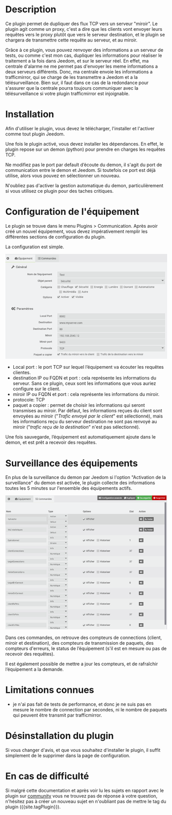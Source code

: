
# Description

Ce plugin permet de dupliquer des flux TCP vers un serveur "miroir". Le plugin agit comme un proxy, c'est a dire que les clients vont envoyer leurs requêtes vers le proxy plutôt que vers le serveur destination, et le plugin se chargera de transmettre cette requête au serveur, et au miroir.

Grâce à ce plugin, vous pouvez renvoyer des informations a un serveur de tests, ou comme c'est mon cas, dupliquer les informations pour réaliser le traitement a la fois dans Jeedom, et sur le serveur réel.
En effet, ma centrale d'alarme ne me permet pas d'envoyer les meme informations a deux serveurs différents. Donc, ma centrale envoie les informations a trafficmirror, qui se charge de les transmettre a Jeedom et a la télésurveillance.
Bien sur, il faut dans ce cas de la redondance pour s'assurer que la centrale pourra toujours communiquer avec la télésurveillance si votre plugin trafficmirror est injoignable.


# Installation

Afin d'utiliser le plugin, vous devez le télécharger, l'installer et l'activer comme tout plugin Jeedom.

Une fois le plugin activé, vous devez installer les dépendances. En effet, le plugin repose sur un demon (python) pour prendre en charges les requêtes TCP.

Ne modifiez pas le port par default d’écoute du demon, il s'agit du port de communication entre le demon et Jeedom. Si toutefois ce port est déjà utilise, alors vous pouvez en sélectionner un nouveau.

N'oubliez pas d'activer la gestion automatique du demon, particulièrement si vous utilisez ce plugin pour des taches critiques.

# Configuration de l'équipement

Le plugin se trouve dans le menu Plugins > Communication.
Après avoir créé un nouvel équipement, vous devez impérativement remplir les différentes sections de configuration du plugin.

La configuration est simple.

![general](../assets/images/config.png)

- Local port : le port TCP sur lequel l’équipement va écouter les requêtes clientes.
- destination IP ou FQDN et port : cela représente les informations du serveur. Sans ce plugin, ceux sont les informations que vous auriez configure sur le client.
- miroir IP ou FQDN et port : cela représente les informations du miroir.
- protocole: TCP
- paquet a copier : permet de choisir les informations qui seront transmises au miroir. Par défaut, les informations reçues du client sont envoyées au miroir ("*Trafic envoyé par le client*" est sélectionné), mais les informations reçu du serveur destination ne sont pas renvoyé au miroir ("*trafic reçu de la destination*" n'est pas sélectionné).

Une fois sauvegarde, l’équipement est automatiquement ajoute dans le demon, et est prêt a recevoir des requêtes.

# Surveillance des équipements

En plus de la surveillance du demon par Jeedom si l'option "Activation de la surveillance" du demon est activée, le plugin collecte des informations toutes les 5 minutes sur l'ensemble des équipements actifs.

![general](../assets/images/monitoring.png)

Dans ces commandes, on retrouve des compteurs de connections (client, miroir et destination), des compteurs de transmission de paquets, des compteurs d'erreurs, le status de l’équipement (s'il est en mesure ou pas de recevoir des requêtes).

Il est également possible de mettre a jour les compteurs, et de rafraîchir l’équipement a la demande.


# Limitations connues

- je n'ai pas fait de tests de performance, et donc je ne suis pas en mesure le nombre de connection par secondes, ni le nombre de paquets qui peuvent être transmit par trafficmirror.

# Désinstallation du plugin

Si vous changer d'avis, et que vous souhaitez d'installer le plugin, il suffit simplement de le supprimer dans la page de configuration.


# En cas de difficulté

Si malgré cette documentation et après voir lu les sujets en rapport avec le plugin sur [community]({{site.forum}}) vous ne trouvez pas de réponse à votre question, n'hésitez pas à créer un nouveau sujet en n'oubliant pas de mettre le tag du plugin ({{site.tagPlugin}}).
